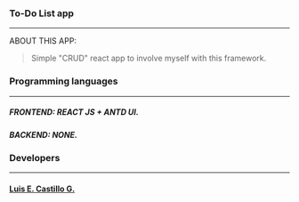 ### To-Do List app
____
ABOUT THIS APP:
> Simple "CRUD" react app to involve myself with this framework.

### Programming languages
____
##### FRONTEND: REACT JS + ANTD UI.
##### BACKEND: NONE.

### Developers
____
#### [Luis E. Castillo G.](http://github.com/CastilloLuis)